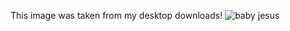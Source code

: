 This image was taken from my desktop downloads!
![baby jesus](https://user-images.githubusercontent.com/101244018/158744203-3f5474e0-b8ce-4a93-ad8c-08a9b3f73460.jpg)
